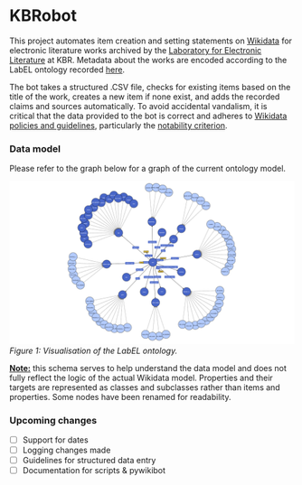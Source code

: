 # KBRobot

This project automates item creation and setting statements on [Wikidata](https://www.wikidata.org) for electronic literature works archived by the [Laboratory for Electronic Literature](https://www.kbr.be/en/projects/laboratory-for-electronic-literature/) at KBR. Metadata about the works are encoded according to the LabEL ontology recorded [here](https://www.wikidata.org/wiki/Wikidata:WikiProject_Digital_Narratives/LabEL).

The bot takes a structured .CSV file, checks for existing items based on the title of the work, creates a new item if none exist, and adds the recorded claims and sources automatically. To avoid accidental vandalism, it is critical that the data provided to the bot is correct and adheres to [Wikidata policies and guidelines](https://www.wikidata.org/wiki/Wikidata:List_of_policies_and_guidelines), particularly the [notability criterion](https://www.wikidata.org/wiki/Wikidata:Notability).

### Data model

Please refer to the graph below for a graph of the current ontology model.

![Ontology graph](ontology/LabEL_ontology_V4.png)
_Figure 1: Visualisation of the LabEL ontology._

<u>**Note:**</u> this schema serves to help understand the data model and does not fully reflect the logic of the actual Wikidata model. Properties and their targets are represented as classes and subclasses rather than items and properties. Some nodes have been renamed for readability.

### Upcoming changes

- [ ] Support for dates
- [ ] Logging changes made
- [ ] Guidelines for structured data entry
- [ ] Documentation for scripts & pywikibot
